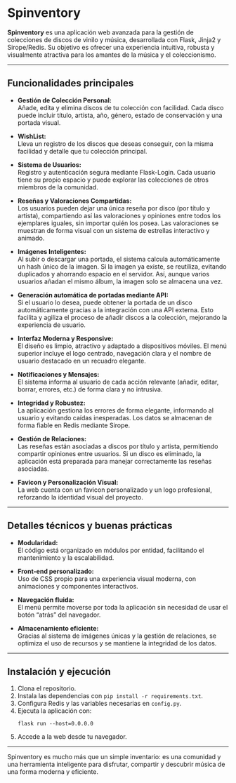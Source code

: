 # Spinventory

**Spinventory** es una aplicación web avanzada para la gestión de colecciones de discos de vinilo y música, desarrollada con Flask, Jinja2 y Sirope/Redis. Su objetivo es ofrecer una experiencia intuitiva, robusta y visualmente atractiva para los amantes de la música y el coleccionismo.

---

## Funcionalidades principales

- **Gestión de Colección Personal:**  
  Añade, edita y elimina discos de tu colección con facilidad. Cada disco puede incluir título, artista, año, género, estado de conservación y una portada visual.

- **WishList:**  
  Lleva un registro de los discos que deseas conseguir, con la misma facilidad y detalle que tu colección principal.

- **Sistema de Usuarios:**  
  Registro y autenticación segura mediante Flask-Login. Cada usuario tiene su propio espacio y puede explorar las colecciones de otros miembros de la comunidad.

- **Reseñas y Valoraciones Compartidas:**  
  Los usuarios pueden dejar una única reseña por disco (por título y artista), compartiendo así las valoraciones y opiniones entre todos los ejemplares iguales, sin importar quién los posea. Las valoraciones se muestran de forma visual con un sistema de estrellas interactivo y animado.

- **Imágenes Inteligentes:**  
  Al subir o descargar una portada, el sistema calcula automáticamente un hash único de la imagen. Si la imagen ya existe, se reutiliza, evitando duplicados y ahorrando espacio en el servidor. Así, aunque varios usuarios añadan el mismo álbum, la imagen solo se almacena una vez.

- **Generación automática de portadas mediante API:**  
  Si el usuario lo desea, puede obtener la portada de un disco automáticamente gracias a la integración con una API externa. Esto facilita y agiliza el proceso de añadir discos a la colección, mejorando la experiencia de usuario.

- **Interfaz Moderna y Responsive:**  
  El diseño es limpio, atractivo y adaptado a dispositivos móviles. El menú superior incluye el logo centrado, navegación clara y el nombre de usuario destacado en un recuadro elegante.

- **Notificaciones y Mensajes:**  
  El sistema informa al usuario de cada acción relevante (añadir, editar, borrar, errores, etc.) de forma clara y no intrusiva.

- **Integridad y Robustez:**  
  La aplicación gestiona los errores de forma elegante, informando al usuario y evitando caídas inesperadas. Los datos se almacenan de forma fiable en Redis mediante Sirope.

- **Gestión de Relaciones:**  
  Las reseñas están asociadas a discos por título y artista, permitiendo compartir opiniones entre usuarios. Si un disco es eliminado, la aplicación está preparada para manejar correctamente las reseñas asociadas.

- **Favicon y Personalización Visual:**  
  La web cuenta con un favicon personalizado y un logo profesional, reforzando la identidad visual del proyecto.

---

## Detalles técnicos y buenas prácticas

- **Modularidad:**  
  El código está organizado en módulos por entidad, facilitando el mantenimiento y la escalabilidad.

- **Front-end personalizado:**  
  Uso de CSS propio para una experiencia visual moderna, con animaciones y componentes interactivos.

- **Navegación fluida:**  
  El menú permite moverse por toda la aplicación sin necesidad de usar el botón “atrás” del navegador.

- **Almacenamiento eficiente:**  
  Gracias al sistema de imágenes únicas y la gestión de relaciones, se optimiza el uso de recursos y se mantiene la integridad de los datos.

---

## Instalación y ejecución

1. Clona el repositorio.
2. Instala las dependencias con `pip install -r requirements.txt`.
3. Configura Redis y las variables necesarias en `config.py`.
4. Ejecuta la aplicación con:
   ```
   flask run --host=0.0.0.0
   ```
5. Accede a la web desde tu navegador.

---

Spinventory es mucho más que un simple inventario: es una comunidad y una herramienta inteligente para disfrutar, compartir y descubrir música de una forma moderna y eficiente.
